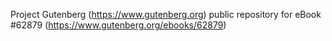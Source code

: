 Project Gutenberg (https://www.gutenberg.org) public repository for
eBook #62879 (https://www.gutenberg.org/ebooks/62879)
